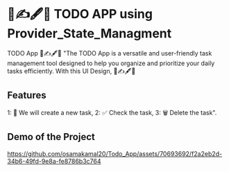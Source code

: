 # 📝✍️🖋️📝 TODO APP using Provider_State_Managment
TODO App 📝✍️🖋️📝
"The TODO App is a versatile and user-friendly task management tool designed to help you organize and prioritize your daily tasks efficiently. 
With this UI Design,  📝✍️🖋️📝

## Features
1: 📝 We will create a new task, 
2: ✅ Check the task,
3: 🗑️ Delete the task".

## Demo of the Project
https://github.com/osamakamal20/Todo_App/assets/70693692/f2a2eb2d-34b6-49fd-9e8a-fe8786b3c764


